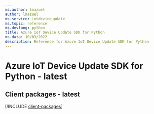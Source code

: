 ```yaml
---
ms.author: lmazuel
author: lmazuel
ms.service: iotdeviceupdate
ms.topic: reference
ms.devlang: python
title: Azure IoT Device Update SDK for Python
ms.data: 10/03/2022
description: Reference for Azure IoT Device Update SDK for Python
---
```

# Azure IoT Device Update SDK for Python - latest

## Client packages - latest
[!INCLUDE [client-packages](iot-device-update-client-index.md)]